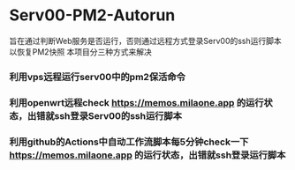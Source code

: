 # Serv00-PM2-Autorun


旨在通过判断Web服务是否运行，否则通过远程方式登录Serv00的ssh运行脚本以恢复PM2快照 
本项目分三种方式来解决

### 利用vps远程运行serv00中的pm2保活命令



### 利用openwrt远程check https://memos.milaone.app 的运行状态，出错就ssh登录Serv00的ssh运行脚本



### 利用github的Actions中自动工作流脚本每5分钟check一下 https://memos.milaone.app 的运行状态，出错就ssh登录运行脚本